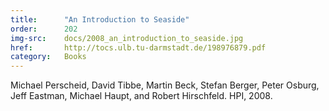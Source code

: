 ```yaml
---
title:      "An Introduction to Seaside"
order:      202
img-src:    docs/2008_an_introduction_to_seaside.jpg
href:       http://tocs.ulb.tu-darmstadt.de/198976879.pdf
category:   Books
---
```

Michael Perscheid, David Tibbe, Martin Beck, Stefan Berger, Peter Osburg, Jeff Eastman, Michael Haupt, and Robert Hirschfeld. HPI, 2008.
